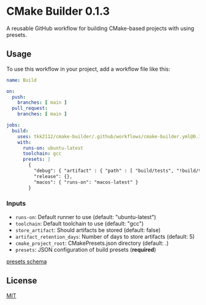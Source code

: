 [//]: # (x-release-please-start-version)
# CMake Builder 0.1.3
[//]: # (x-release-please-end)

A reusable GitHub workflow for building CMake-based projects with using presets.

## Usage

To use this workflow in your project, add a workflow file like this:

[//]: # (x-release-please-start-version)
```yaml
name: Build

on:
  push:
    branches: [ main ]
  pull_request:
    branches: [ main ]

jobs:
  build:
    uses: tkk2112/cmake-builder/.github/workflows/cmake-builder.yml@0.1.3
    with:
      runs-on: ubuntu-latest
      toolchain: gcc
      presets: |
        {
          "debug": { "artifact" : { "path" : [ "build/tests", "!build/tests/broken_tests" ] }},
          "release": {},
          "macos": { "runs-on": "macos-latest" }
        }
```
[//]: # (x-release-please-end)

### Inputs

- `runs-on`: Default runner to use (default: "ubuntu-latest")
- `toolchain`: Default toolchain to use (default: "gcc")
- `store_artifact`: Should artifacts be stored (default: false)
- `artifact_retention_days`: Number of days to store artifacts (default: 5)
- `cmake_project_root`: CMakePresets.json directory (default: .)
- `presets`: JSON configuration of build presets (**required**)

[presets schema](.github/scripts/preset-schema.json)


## License

[MIT](LICENSE)
